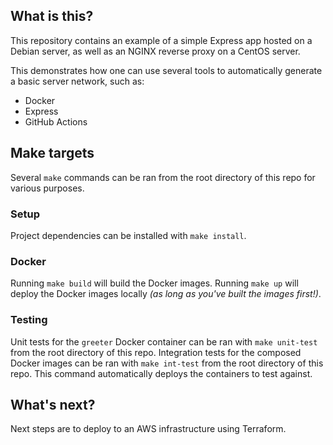 ## What is this?
This repository contains an example of a simple Express app hosted on a Debian server, as well as an NGINX reverse proxy on a CentOS server.

This demonstrates how one can use several tools to automatically generate a basic server network, such as:

* Docker
* Express
* GitHub Actions

## Make targets
Several `make` commands can be ran from the root directory of this repo for various purposes.
### Setup
Project dependencies can be installed with `make install`.
### Docker
Running `make build` will build the Docker images.
Running `make up` will deploy the Docker images locally _(as long as you've built the images first!)_.
### Testing
Unit tests for the `greeter` Docker container can be ran with `make unit-test` from the root directory of this repo.
Integration tests for the composed Docker images can be ran with `make int-test` from the root directory of this repo. This command automatically deploys the containers to test against.

## What's next?
Next steps are to deploy to an AWS infrastructure using Terraform.